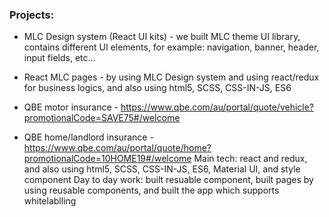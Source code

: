 ### Projects:
- MLC Design system (React UI kits) - we built MLC theme UI library, contains different UI elements, for example: navigation, banner, header, input fields, etc...
- React MLC pages - by using MLC Design system and using react/redux for business logics, and also using html5, SCSS, CSS-IN-JS, ES6

- QBE motor insurance - https://www.qbe.com/au/portal/quote/vehicle?promotionalCode=SAVE75#/welcome
- QBE home/landlord insurance - https://www.qbe.com/au/portal/quote/home?promotionalCode=10HOME19#/welcome
 Main tech: react and redux, and also using html5, SCSS, CSS-IN-JS, ES6, Material UI, and style component
 Day to day work: built resuable component, built pages by using reusable components, and built the app which supports whitelablling
